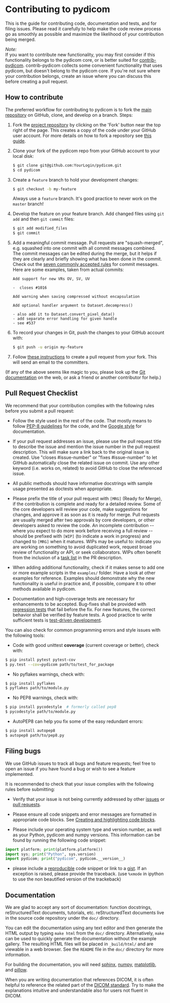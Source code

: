 
Contributing to pydicom
=======================

This is the guide for contributing code, documentation and tests, and for
filing issues. Please read it carefully to help make the code review
process go as smoothly as possible and maximize the likelihood of your
contribution being merged.

_Note:_  
If you want to contribute new functionality, you may first consider if this 
functionality belongs to the pydicom core, or is better suited for
[contrib-pydicom](https://github.com/pydicom/contrib-pydicom). contrib-pydicom
collects some convenient functionality that uses pydicom, but doesn't
belong to the pydicom core. If you're not sure where your contribution belongs, 
create an issue where you can discuss this before creating a pull request.


How to contribute
-----------------

The preferred workflow for contributing to pydicom is to fork the
[main repository](https://github.com/pydicom/pydicom) on
GitHub, clone, and develop on a branch. Steps:

1. Fork the [project repository](https://github.com/pydicom/pydicom)
   by clicking on the 'Fork' button near the top right of the page. This creates
   a copy of the code under your GitHub user account. For more details on
   how to fork a repository see [this guide](https://help.github.com/articles/fork-a-repo/).

2. Clone your fork of the pydicom repo from your GitHub account to your local disk:

   ```bash
   $ git clone git@github.com:YourLogin/pydicom.git
   $ cd pydicom
   ```

3. Create a ``feature`` branch to hold your development changes:

   ```bash
   $ git checkout -b my-feature
   ```

   Always use a ``feature`` branch. It's good practice to never work on the ``master`` branch!

4. Develop the feature on your feature branch. Add changed files using ``git add`` and then ``git commit`` files:

   ```bash
   $ git add modified_files
   $ git commit
   ```

5. Add a meaningful commit message. Pull requests are "squash-merged", e.g.
   squashed into one commit with all commit messages combined. The commit
   messages can be edited during the merge, but it helps if they are clearly
   and briefly showing what has been done in the commit. Check out the 
   [seven commonly accepted rules](https://www.theserverside.com/video/Follow-these-git-commit-message-guidelines)
   for commit messages. Here are some examples, taken from actual commits:
   
   ```
   Add support for new VRs OV, SV, UV
   
   -  closes #1016
   ```
   ```
   Add warning when saving compressed without encapsulation  
   ``` 
   ```
   Add optional handler argument to Dataset.decompress()
   
   - also add it to Dataset.convert_pixel_data()
   - add separate error handling for given handle
   - see #537
   ```
   
6. To record your changes in Git, push the changes to your GitHub
   account with:

   ```bash
   $ git push -u origin my-feature
   ```

7. Follow [these instructions](https://help.github.com/articles/creating-a-pull-request-from-a-fork)
to create a pull request from your fork. This will send an email to the committers.

(If any of the above seems like magic to you, please look up the
[Git documentation](https://git-scm.com/documentation) on the web, or ask a friend or another contributor for help.)

Pull Request Checklist
----------------------

We recommend that your contribution complies with the following rules before you
submit a pull request:

-  Follow the style used in the rest of the code. That mostly means to
   follow [PEP-8 guidelines](https://www.python.org/dev/peps/pep-0008/) for
   the code, and the [Google style](https://github.com/google/styleguide/blob/gh-pages/pyguide.md#38-comments-and-docstrings)
   for documentation.
   
-  If your pull request addresses an issue, please use the pull request title to
   describe the issue and mention the issue number in the pull request
   description. This will make sure a link back to the original issue is
   created. Use "closes #issue-number" or "fixes #issue-number" to let GitHub 
   automatically close the related issue on commit. Use any other keyword 
   (i.e. works on, related) to avoid GitHub to close the referenced issue.

-  All public methods should have informative docstrings with sample
   usage presented as doctests when appropriate.

-  Please prefix the title of your pull request with `[MRG]` (Ready for Merge),
   if the contribution is complete and ready for a detailed review. Some of the
   core developers will review your code, make suggestions for changes, and
   approve it as soon as it is ready for merge. Pull requests are usually merged
   after two approvals by core developers, or other developers asked to review the code. 
   An incomplete contribution -- where you expect to do more work before receiving a full
   review -- should be prefixed with `[WIP]` (to indicate a work in progress) and
   changed to `[MRG]` when it matures. WIPs may be useful to: indicate you are
   working on something to avoid duplicated work, request broad review of
   functionality or API, or seek collaborators. WIPs often benefit from the
   inclusion of a
   [task list](https://github.com/blog/1375-task-lists-in-gfm-issues-pulls-comments)
   in the PR description.

-  When adding additional functionality, check if it makes sense to add one or
   more example scripts in the ``examples/`` folder. Have a look at other
   examples for reference. Examples should demonstrate why the new
   functionality is useful in practice and, if possible, compare it
   to other methods available in pydicom.

-  Documentation and high-coverage tests are necessary for enhancements to be
   accepted. Bug-fixes shall be provided with 
   [regression tests](https://en.wikipedia.org/wiki/regression_testing) that
   fail before the fix. For new features, the correct behavior shall be
   verified by feature tests. A good practice to write sufficient tests is 
   [test-driven development](https://en.wikipedia.org/wiki/Test-driven_development).

You can also check for common programming errors and style issues with the
following tools:

-  Code with good unittest **coverage** (current coverage or better), check
 with:

  ```bash
  $ pip install pytest pytest-cov
  $ py.test --cov=pydicom path/to/test_for_package
  ```

-  No pyflakes warnings, check with:

  ```bash
  $ pip install pyflakes
  $ pyflakes path/to/module.py
  ```

-  No PEP8 warnings, check with:

  ```bash
  $ pip install pycodestyle  # formerly called pep8 
  $ pycodestyle path/to/module.py
  ```

-  AutoPEP8 can help you fix some of the easy redundant errors:

  ```bash
  $ pip install autopep8
  $ autopep8 path/to/pep8.py
  ```

Filing bugs
-----------
We use GitHub issues to track all bugs and feature requests; feel free to
open an issue if you have found a bug or wish to see a feature implemented.

It is recommended to check that your issue complies with the
following rules before submitting:

-  Verify that your issue is not being currently addressed by other
   [issues](https://github.com/pydicom/pydicom/issues?q=)
   or [pull requests](https://github.com/pydicom/pydicom/pulls?q=).

-  Please ensure all code snippets and error messages are formatted in
   appropriate code blocks.
   See [Creating and highlighting code blocks](https://help.github.com/articles/creating-and-highlighting-code-blocks).

-  Please include your operating system type and version number, as well
   as your Python, pydicom and numpy versions. This information
   can be found by running the following code snippet:

  ```python
  import platform; print(platform.platform())
  import sys; print("Python", sys.version)
  import pydicom; print("pydicom", pydicom.__version__)
  ```

-  please include a [reproducible](http://stackoverflow.com/help/mcve) code
   snippet or link to a [gist](https://gist.github.com). If an exception is
   raised, please provide the traceback. (use `%xmode` in ipython to use the
   non beautified version of the trackeback)


Documentation
-------------

We are glad to accept any sort of documentation: function docstrings,
reStructuredText documents, tutorials, etc.
reStructuredText documents live in the source code repository under the
``doc/`` directory.

You can edit the documentation using any text editor and then generate
the HTML output by typing ``make html`` from the ``doc/`` directory.
Alternatively, ``make`` can be used to quickly generate the
documentation without the example gallery. The resulting HTML files will
be placed in ``_build/html/`` and are viewable in a web browser. See the
``README`` file in the ``doc/`` directory for more information.

For building the documentation, you will need
[sphinx](https://www.sphinx-doc.org/),
[numpy](http://numpy.org/),
[matplotlib](http://matplotlib.org/), and
[pillow](http://pillow.readthedocs.io/en/latest/).

When you are writing documentation that references DICOM, it is often
helpful to reference the related part of the
[DICOM standard](https://www.dicomstandard.org/current/). Try to make the
explanations intuitive and understandable also for users not fluent in DICOM.
